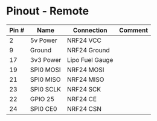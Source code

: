 # Pinout - Remote
|Pin #|Name|Connection|Comment|
|---|---|---|---|
|2|5v Power|NRF24 VCC||
|9|Ground|NRF24 Ground||
|17|3v3 Power|Lipo Fuel Gauge||
|19|SPI0 MOSI|NRF24 MOSI||
|21|SPI0 MISO|NRF24 MISO||
|23|SPI0 SCLK|NRF24 SCK||
|22|GPIO 25|NRF24 CE||
|24|SPI0 CE0|NRF24 CSN||
